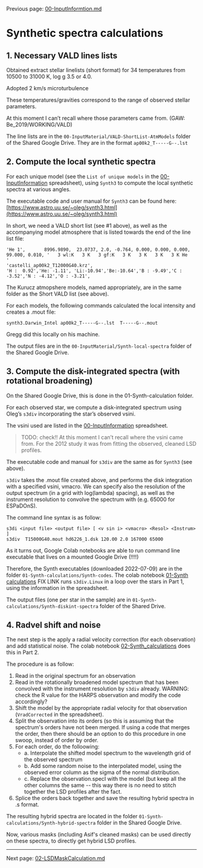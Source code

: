 
Previous page: [00-InputInformtion.md](https://github.com/veropetit/BeStarsMiMeS/blob/master/00-InputInformation.md)

# Synthetic spectra calculations


## 1. Necessary VALD lines lists

Obtained extract stellar linelists (short format) for 34 temperatures from 10500 to 31000 K, log g 3.5 or 4.0. 

Adopted 2 km/s microturbulence

These temperatures/gravities correspond to the range of observed stellar parameters. 

At this moment I can’t recall where those parameters came from. (GAW: Be_2019/WORKING/VALD)

The line lists are in the `00-InputMaterial/VALD-ShortList-AtmModels` folder of the Shared Google Drive. They are in the format `ap00k2_T-----G--.lst`
 

## 2. Compute the local synthetic spectra

For each unique model (see the `List of unique models` in the [00-InputInformation](https://docs.google.com/spreadsheets/d/1M6y1Wnsrc-w5FjUMfKaSFa_-foIDAaMe8W4lYNWnWyk/edit?usp=sharing) spreadsheet), using `Synth3` to compute the local synthetic spectra at various angles. 

The executable code and user manual for `Synth3` can be found here:
[https://www.astro.uu.se/~oleg/synth3.html](https://www.astro.uu.se/~oleg/synth3.html)

In short, we need a VALD short list (see #1 above), as well as the accompanying model atmosphere that is listed towards the end of the line list file:


```
'He 1',       8996.9890,  23.0737, 2.0, -0.764, 0.000, 0.000, 0.000, 99.000, 0.010, '   3 wl:K   3 K   3 gf:K   3 K   3 K   3 K   3 K He            '
'castelli_ap00k2_T12000G40.krz',
'H :  0.92','He: -1.11', 'Li:-10.94','Be:-10.64','B : -9.49','C : -3.52','N : -4.12','O : -3.21',

```

The Kurucz atmopshere models, named appropriately, are in the same folder as the Short VALD list (see above). 

For each models, the following commands calculated the local intensity and creates a .mout file:

```
synth3.Darwin_Intel ap00k2_T-----G--.lst  T-----G--.mout
```

Gregg did this locally on his machine. 

The output files are in the `00-InputMaterial/Synth-local-spectra` folder of the Shared Google Drive. 


## 3. Compute the disk-integrated spectra (with rotational broadening)

On the Shared Google Drive, this is done in the 01-Synth-calculation folder. 

For each observed star, we compute a disk-integrated spectrum using Oleg’s `s3div` incorporating the star’s observed vsini. 

The vsini used are listed in the [00-InputInformation](https://docs.google.com/spreadsheets/d/1M6y1Wnsrc-w5FjUMfKaSFa_-foIDAaMe8W4lYNWnWyk/edit?usp=sharing) spreadsheet. 

> TODO: check!! At this moment I can’t recall where the vsini came from. For the 2012 study it was from fitting the observed, cleaned LSD profiles. 
 
The executable code and manual for `s3div` are the same as for `Synth3` (see above). 

`s3div` takes the .mout file created above, and performs the disk integration with a specified vsini, vmacro. We can specify also the resolution of the output spectrum (in a grid with log(lambda) spacing), as well as the instrument resolution to convolve the spectrum with (e.g. 65000 for ESPaDOnS).

The command line syntax is as follow: 

```
s3di <input file> <output file> [ <v sin i> <vmacro> <Resol> <Instrum> ]
s3div  T15000G40.mout hd6226_1.dsk 120.00 2.0 167000 65000
```

As it turns out, Google Colab notebooks are able to run command line executable that lives on a mounted Google Drive (!!!!)

Therefore, the Synth executables (downloaded 2022-07-09) are in the folder `01-Synth-calculations/Synth-codes`. The colab notebook [01-Synth calculations]() FIX LINK runs `s3div.Linux` in a loop over the stars in Part 1, using the information in the spreadsheet. 

The output files (one per star in the sample) are in `01-Synth-calculations/Synth-diskint-spectra` folder of the Shared Drive. 

## 4. Radvel shift and noise

The next step is the apply a radial velocity correction (for each observation) and add statistical noise. The colab notebook [02-Synth_calculations](https://github.com/veropetit/BeStarsMiMeS/blob/master/02-Synth_calculations.ipynb) does this in Part 2. 

The procedure is as follow: 

1. Read in the original spectrum for an observation
2. Read in the rotationally broadened model spectrum that has been convolved with the instrument resolution by `s3div` already. WARNING: check the R value for the HARPS observation and modify the code accordingly?
3. Shift the model by the appropriate radial velocity for that observation (`VradCorrected` in the spreadsheet).
4. Split the observation into its orders (so this is assuming that the spectrum's orders have not been merged. If using a code that merges the order, then there should be an option to do this procedure in one swoop, instead of order by order. 
5. For each order, do the folloowing:
	* a. Interpolate the shifted model spectrum to the wavelength grid of the observed spectrum
	* b. Add some random noise to the interpolated model, using the observed error column as the sigma of the normal distribution.
	* c. Replace the observation.specI with the model (but keep all the other columns the same -- this way there is no need to stitch together the LSD profiles after the fact.
6. Splice the orders back together and save the resulting hybrid spectra in .s format.

The resulting hybrid spectra are located in the folder `01-Synth-calculations/Synth-hybrid-spectra` folder in the Shared Google Drive. 

Now, various masks (including Asif's cleaned masks) can be used directly on these spectra, to directly get hybrid LSD profiles. 


---- 
Next page: [02-LSDMaskCalculation.md](https://github.com/veropetit/BeStarsMiMeS/blob/master/02-LSDMaskCalculation.md)